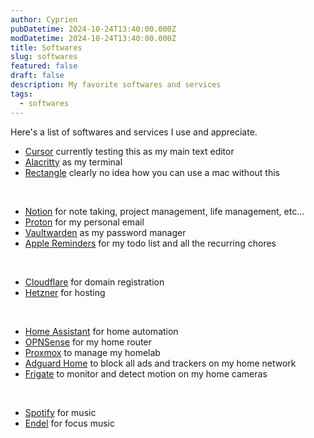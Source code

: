 ```yaml
---
author: Cyprien
pubDatetime: 2024-10-24T13:40:00.000Z
modDatetime: 2024-10-24T13:40:00.000Z
title: Softwares
slug: softwares
featured: false
draft: false
description: My favorite softwares and services
tags:
  - softwares
---
```


Here's a list of softwares and services I use and appreciate.

- [Cursor](https://cursor.sh/) currently testing this as my main text editor
- [Alacritty](https://alacritty.org/) as my terminal
- [Rectangle](https://rectangleapp.com) clearly no idea how you can use a mac without this

<br />

- [Notion](https://www.notion.so/) for note taking, project management, life management, etc...
- [Proton](https://proton.me/mail) for my personal email
- [Vaultwarden](https://github.com/dani-garcia/vaultwarden) as my password manager
- [Apple Reminders](https://www.icloud.com/reminders) for my todo list and all the recurring chores

<br />

- [Cloudflare](https://www.cloudflare.com/) for domain registration
- [Hetzner](https://www.hetzner.com/) for hosting

<br />

- [Home Assistant](https://www.home-assistant.io/) for home automation
- [OPNSense](https://opnsense.org/) for my home router
- [Proxmox](https://www.proxmox.com/en/proxmox-ve) to manage my homelab
- [Adguard Home](https://adguard.com/adguard-home/overview.html) to block all ads and trackers on my home network
- [Frigate](https://frigate.video/) to monitor and detect motion on my home cameras

<br />

- [Spotify](https://www.spotify.com/) for music
- [Endel](https://endel.io/) for focus music
